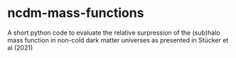 # ncdm-mass-functions
A short python code to evaluate the relative surpression of the (sub)halo mass function in non-cold dark matter universes as presented in Stücker et al (2021)
